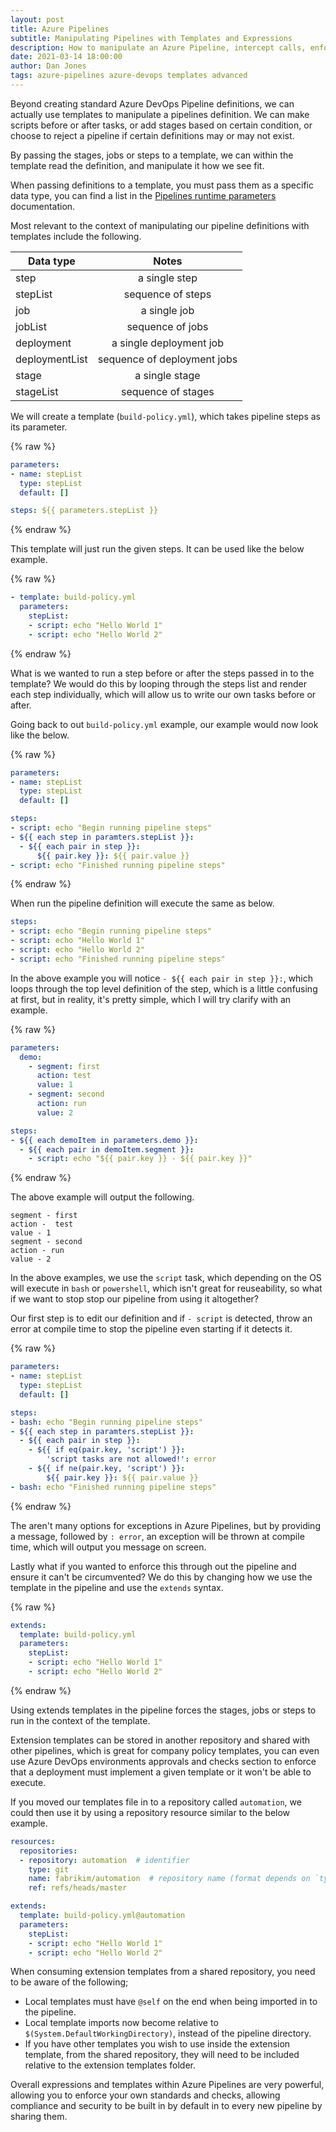 ```yaml
---
layout: post
title: Azure Pipelines
subtitle: Manipulating Pipelines with Templates and Expressions
description: How to manipulate an Azure Pipeline, intercept calls, enforce  standards, replace functionality, using templates and compile time expressions.
date: 2021-03-14 18:00:00
author: Dan Jones
tags: azure-pipelines azure-devops templates advanced
---
```


Beyond creating standard Azure DevOps Pipeline definitions, we can actually use templates to manipulate a pipelines definition. We can make scripts before or after tasks, or add stages based on certain condition, or choose to reject a pipeline if certain definitions may or may not exist.

By passing the stages, jobs or steps to a template, we can within the template read the definition, and manipulate it how we see fit.

When passing definitions to a template, you must pass them as a specific data type, you can find a list in the [Pipelines runtime parameters](https://docs.microsoft.com/en-us/azure/devops/pipelines/process/runtime-parameters?view=azure-devops&tabs=script#parameter-data-types) documentation.

Most relevant to the context of manipulating our pipeline definitions with templates include the following.

| Data type        | Notes           | 
| ------------- |:-------------:| 
| step      | a single step | 
| stepList      | sequence of steps | 
| job     | a single job | 
| jobList | sequence of jobs | 
| deployment | a single deployment job |
| deploymentList | sequence of deployment jobs |
| stage | a single stage |
| stageList | sequence of stages |

We will create a template (`build-policy.yml`), which takes pipeline steps as its parameter.

{% raw %}
```yml
parameters:
- name: stepList
  type: stepList
  default: []

steps: ${{ parameters.stepList }}
```
{% endraw %}

This template will just run the given steps. It can be used like the below example.

{% raw %}
```yml
- template: build-policy.yml
  parameters:
    stepList:
    - script: echo "Hello World 1"
    - script: echo "Hello World 2"
```
{% endraw %}

What is we wanted to run a step before or after the steps passed in to the template? We would do this by looping through the steps list and render each step individually, which will allow us to write our own tasks before or after.

Going back to out `build-policy.yml` example, our example would now look like the below.

{% raw %}
```yml
parameters:
- name: stepList
  type: stepList
  default: []

steps:
- script: echo "Begin running pipeline steps"
- ${{ each step in paramters.stepList }}:
  - ${{ each pair in step }}:
      ${{ pair.key }}: ${{ pair.value }}  
- script: echo "Finished running pipeline steps"
```
{% endraw %}

When run the pipeline definition will execute the same as below.

```yml
steps:
- script: echo "Begin running pipeline steps"
- script: echo "Hello World 1"
- script: echo "Hello World 2"
- script: echo "Finished running pipeline steps"
```

In the above example you will notice `- ${{ each pair in step }}:`, which loops through the top level definition of the step, which is a little confusing at first, but in reality, it's pretty simple, which I will try clarify with an example.

{% raw %}
```yml
parameters:
  demo:
    - segment: first
      action: test
      value: 1
    - segment: second
      action: run
      value: 2

steps:
- ${{ each demoItem in parameters.demo }}:
  - ${{ each pair in demoItem.segment }}:
    - script: echo "${{ pair.key }} - ${{ pair.key }}"
```
{% endraw %}

The above example will output the following.

```
segment - first
action -  test
value - 1
segment - second
action - run
value - 2
```

In the above examples, we use the `script` task, which depending on the OS will execute in `bash` or `powershell`, which isn't great for reuseability, so what if we want to stop stop our pipeline from using it altogether?

Our first step is to edit our definition and if `- script` is detected, throw an error at compile time to stop the pipeline even starting if it detects it.

{% raw %}
```yml
parameters:
- name: stepList
  type: stepList
  default: []

steps:
- bash: echo "Begin running pipeline steps"
- ${{ each step in paramters.stepList }}:
  - ${{ each pair in step }}:
    - ${{ if eq(pair.key, 'script') }}:
        'script tasks are not allowed!': error
    - ${{ if ne(pair.key, 'script') }}:
        ${{ pair.key }}: ${{ pair.value }}  
- bash: echo "Finished running pipeline steps"
```
{% endraw %}

The aren't many options for exceptions in Azure Pipelines, but by providing a message, followed by `: error`, an exception will be thrown at compile time, which will output you message on screen.

Lastly what if you wanted to enforce this through out the pipeline and ensure it can't be circumvented? We do this by changing how we use the template in the pipeline and use the `extends` syntax.

{% raw %}
```yml
extends:
  template: build-policy.yml
  parameters:
    stepList:
    - script: echo "Hello World 1"
    - script: echo "Hello World 2"
```
{% endraw %}

Using extends templates in the pipeline forces the stages, jobs or steps to run in the context of the template.

Extension templates can be stored in another repository and shared with other pipelines, which is great for company policy templates, you can even use Azure DevOps environments approvals and checks section to enforce that a deployment must implement a given template or it won't be able to execute.

If you moved our templates file in to a repository called `automation`, we could then use it by using a repository resource similar to the below example.

```yml
resources:
  repositories:
  - repository: automation  # identifier
    type: git 
    name: fabrikim/automation  # repository name (format depends on `type`)
    ref: refs/heads/master  

extends:
  template: build-policy.yml@automation
  parameters:
    stepList:
    - script: echo "Hello World 1"
    - script: echo "Hello World 2"
```

When consuming extension templates from a shared repository, you need to be aware of the following;
* Local templates must have `@self` on the end when being imported in to the pipeline.
* Local template imports now become relative to `$(System.DefaultWorkingDirectory)`, instead of the pipeline directory.
* If you have other templates you wish to use inside the extension template, from the shared repository, they will need to be included relative to the extension templates folder.

Overall expressions and templates within Azure Pipelines are very powerful, allowing you to enforce your own standards and checks, allowing compliance and security to be built in by default in to every new pipeline by sharing them.